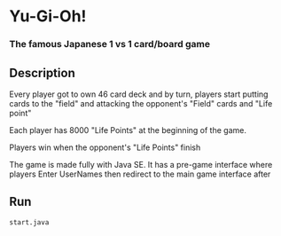 # Yu-Gi-Oh!

### The famous Japanese 1 vs 1 card/board game

## Description
Every player got to own 46 card deck and by turn, players start putting cards to the "field"
and attacking the opponent's "Field" cards and "Life point"

Each player has 8000 "Life Points" at the beginning of the game.

Players win when the opponent's "Life Points" finish

The game is made fully with Java SE.
It has a pre-game interface where players Enter UserNames then redirect to the main game interface after

## Run
```sh
start.java
```
